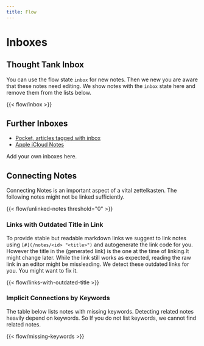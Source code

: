 ```yaml
---
title: Flow
---
```


# Inboxes

## Thought Tank Inbox

You can use the flow state `inbox` for new notes. Then we new you are aware that these notes need editing. We show notes with the `inbox` state here and remove them from the lists below.

{{< flow/inbox >}}

## Further Inboxes

* [Pocket, articles tagged with inbox](https://app.getpocket.com/tags/inbox/all)
* [Apple iCloud Notes](https://www.icloud.com/notes/)

Add your own inboxes here.

## Connecting Notes

Connecting Notes is an important aspect of a vital zettelkasten.
The following notes might not be linked sufficiently.

{{< flow/unlinked-notes threshold="0" >}}

### Links with Outdated Title in Link

To provide stable but readable markdown links we suggest to link notes using `[#](/notes/<id> "<title>")` and autogenerate the link code for you.
However the title in the (generated link) is the one at the time of linking.It might change later.
While the link still works as expected, reading the raw link in an editor might be missleading. 
We detect these outdated links for you. You might want to fix it.

{{< flow/links-with-outdated-title >}}

### Implicit Connections by Keywords

The table below lists notes with missing keywords. Detecting related notes heavily depend on keywords. So If you do not list keywords, we cannot find related notes.

{{< flow/missing-keywords >}}